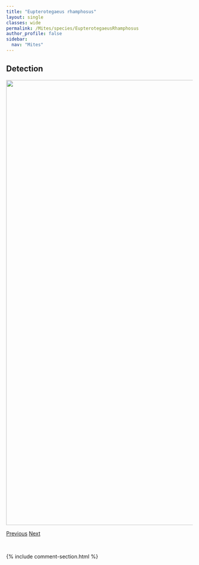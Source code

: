 ```yaml
---
title: "Eupterotegaeus rhamphosus"
layout: single
classes: wide
permalink: /Mites/species/EupterotegaeusRhamphosus
author_profile: false
sidebar:
  nav: "Mites"
---
```


<h2>Detection</h2>

<a href="https://drive.google.com/uc?export=view&id=13sLrWXAoq0GICwOpMjJjThCtgkjU0KkH">
<img src="https://drive.google.com/uc?export=view&id=13sLrWXAoq0GICwOpMjJjThCtgkjU0KkH" height = "1200" width = "800">
</a>


<a href="/DevelopmentWebsite/Mites/species/EuphthiracarusFulvus" class="pagination--pager" title="Euphthiracarus fulvus">Previous</a> <a href="/DevelopmentWebsite/Mites/species/EupterotegaeusRostratus" class="pagination--pager" title="Eupterotegaeus rostratus">Next</a>

<p>&nbsp;</p>

{% include comment-section.html %}
